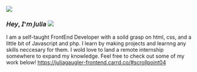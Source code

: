 ![](https://cdn.discordapp.com/attachments/1177241013270626458/1177252130462105630/Mirror_selfie-cam_5.png)
### 𝘏𝘦𝘺, 𝘐'𝘮 𝘑𝘶𝘭𝘪𝘢    ![](https://watermelon.crd.co/assets/images/gallery18/edbd15bb.png?v=2a41aca3)
I am a self-taught FrontEnd Developer with a soild grasp on html, css, and a little bit of Javascript and php. I learn by making projects and learnng any skills neccesary for them. I wold love to land a remote internship somewhere to expand my knowledge.
Feel free to check out some of my work below!
https://juliagaugler-frontend.carrd.co/#scrollpoint04


